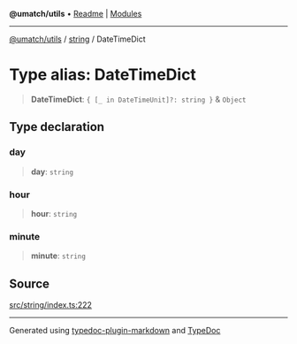 **@umatch/utils** • [Readme](../../index.md) \| [Modules](../../modules.md)

***

[@umatch/utils](../../modules.md) / [string](../index.md) / DateTimeDict

# Type alias: DateTimeDict

> **DateTimeDict**: `{ [_ in DateTimeUnit]?: string }` & `Object`

## Type declaration

### day

> **day**: `string`

### hour

> **hour**: `string`

### minute

> **minute**: `string`

## Source

[src/string/index.ts:222](https://github.com/umatch-oficial/utils/blob/6b2757d/src/string/index.ts#L222)

***

Generated using [typedoc-plugin-markdown](https://www.npmjs.com/package/typedoc-plugin-markdown) and [TypeDoc](https://typedoc.org/)
